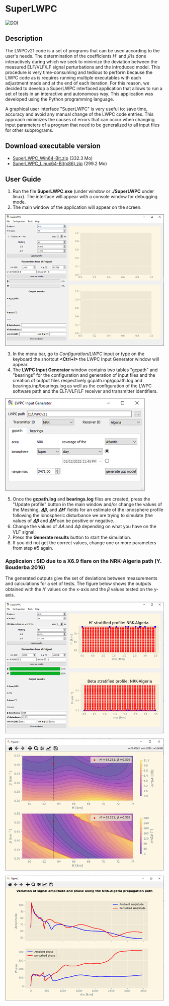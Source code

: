 # SuperLWPC
[![DOI](https://zenodo.org/badge/573601658.svg)](https://zenodo.org/badge/latestdoi/573601658)

## Description
The LWPCv21 code is a set of programs that can be used according to the user's needs. The determination of the coefficients *H'* and *𝛽* is done interactively during which we seek to minimize the deviation between the measured ELF/VLF/LF signal perturbations and the introduced model. This procedure is very time-consuming and tedious to perform because the LWPC code as is requires running multiple executables with each adjustment made and at the end of each iteration. For this reason, we decided to develop a SuperLWPC interfaced application that allows to run a set of tests in an interactive and autonomous way. This application was developed using the Python programming language.

A graphical user interface "SuperLWPC" is very useful to: save time, accuracy and avoid any manual change of the LWPC code entries. This approach minimizes the causes of errors that can occur when changing input parameters of a program that need to be generalized to all input files for other subprograms.

 
## Download executable version
* [SuperLWPC_Win64-Bit.zip](https://drive.google.com/file/d/12kZwaokQfmWxZz0SuBogbzMsUYY8Ml1q/view?usp=sharing) (332.3 Mo)
* [SuperLWPC_Linux64-Bit(x86).zip](https://drive.google.com/file/d/1npS5gXW9963iSehRjBqeoiLx1B7-Bn1Y/view?usp=sharing) (299.2 Mo)

## User Guide
1. Run the file **SuperLWPC.exe** (under window or **./SuperLWPC** under linux). The interface will appear with a console window for debugging mode.
2. The main window of the application will appear on the screen.

![start window](assets/MainWindow_Start.PNG)

3. In the menu bar, go to *Configuration/LWPC* input or type on the keyboard the shortcut **<Ctrl+I>** the LWPC Input Generator window will appear.
4. The **LWPC Input Generator** window contains two tables "gcpath" and "bearings" for the configuration and generation of input files and the creation of output files respectively gcpath.inp/gcpath.log and bearings.inp/bearings.log as well as the configuration of the LWPC software path and the ELF/VLF/LF receiver and transmitter identifiers.

![Input Gen](assets/InputGen.PNG)

5. Once the **gcpath.log** and **bearings.log** files are created, press the "Update profile" button in the main window and/or change the values of the Meshing, 𝜟𝜷, and 𝜟𝑯′ fields for an estimate of the ionosphere profile following the ionospheric disturbance we are trying to simulate (the values of 𝜟𝜷 and 𝜟𝑯′can be positive or negative.
6. Change the values of 𝛥𝐴 and 𝛥𝜙 depending on what you have on the VLF signal.
7. Press the **Generate results** button to start the simulation.
8. If you did not get the correct values, change one or more parameters from step #5 again.

### Applicaion : SID due to a X6.9 flare on the NRK-Algeria path (Y. Bouderba 2016)

The generated outputs give the set of deviations between measurements and calculations for a set of tests. The figure below shows the outputs obtained with the ℎ′ values on the x-axis and the 𝛽 values tested on the y-axis.

![MainWindow_Result](assets/MainWindow_Result.PNG)

![ContourPlot](assets/ContourPlot.PNG)

![Simulation](assets/Simulation.PNG)

